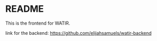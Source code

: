 # README

This is the frontend for WATIR.

link for the backend:
https://github.com/elijahsamuels/watir-backend
